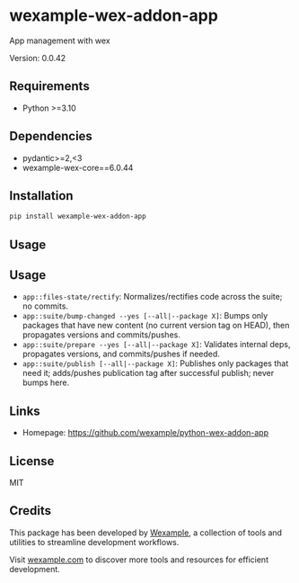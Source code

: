 # wexample-wex-addon-app

App management with wex

Version: 0.0.42

## Requirements

- Python >=3.10

## Dependencies

- pydantic>=2,<3
- wexample-wex-core==6.0.44

## Installation

```bash
pip install wexample-wex-addon-app
```

## Usage

## Usage

* `app::files-state/rectify`: Normalizes/rectifies code across the suite; no commits.
* `app::suite/bump-changed --yes [--all|--package X]`: Bumps only packages that have new content (no current version tag on HEAD), then propagates versions and commits/pushes.
* `app::suite/prepare --yes [--all|--package X]`: Validates internal deps, propagates versions, and commits/pushes if needed.
* `app::suite/publish [--all|--package X]`: Publishes only packages that need it; adds/pushes publication tag after successful publish; never bumps here.

## Links

- Homepage: https://github.com/wexample/python-wex-addon-app

## License

MIT
## Credits

This package has been developed by [Wexample](https://wexample.com), a collection of tools and utilities to streamline development workflows.

Visit [wexample.com](https://wexample.com) to discover more tools and resources for efficient development.